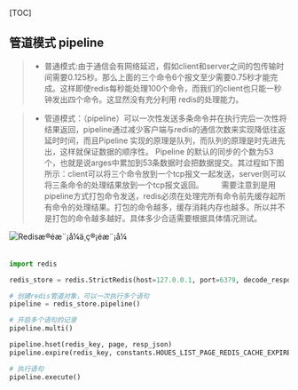 [TOC]

## 管道模式 pipeline

> - 普通模式:由于通信会有网络延迟，假如client和server之间的包传输时间需要0.125秒。那么上面的三个命令6个报文至少需要0.75秒才能完成。这样即使redis每秒能处理100个命令，而我们的client也只能一秒钟发出四个命令。这显然没有充分利用 redis的处理能力。

> - 管道模式：（pipeline）可以一次性发送多条命令并在执行完后一次性将结果返回，pipeline通过减少客户端与redis的通信次数来实现降低往返延时时间，而且Pipeline 实现的原理是队列，而队列的原理是时先进先出，这样就保证数据的顺序性。 Pipeline 的默认的同步的个数为53个，也就是说arges中累加到53条数据时会把数据提交。其过程如下图所示：client可以将三个命令放到一个tcp报文一起发送，server则可以将三条命令的处理结果放到一个tcp报文返回。
>     需要注意到是用 pipeline方式打包命令发送，redis必须在处理完所有命令前先缓存起所有命令的处理结果。打包的命令越多，缓存消耗内存也越多。所以并不是打包的命令越多越好。具体多少合适需要根据具体情况测试。

![Redisæ®éæ¨¡å¼ä¸ç®¡éæ¨¡å¼](https://s4.51cto.com/images/blog/201807/06/d3e92160ae35d31521ac6efa46b14bab.png?x-oss-process=image/watermark,size_16,text_QDUxQ1RP5Y2a5a6i,color_FFFFFF,t_100,g_se,x_10,y_10,shadow_90,type_ZmFuZ3poZW5naGVpdGk=)

```python

import redis

redis_store = redis.StrictRedis(host=127.0.0.1, port=6379, decode_responses=True)

# 创建redis管道对象，可以一次执行多个语句
pipeline = redis_store.pipeline()

# 开启多个语句的记录
pipeline.multi()

pipeline.hset(redis_key, page, resp_json)
pipeline.expire(redis_key, constants.HOUES_LIST_PAGE_REDIS_CACHE_EXPIRES)

# 执行语句
pipeline.execute()
```

